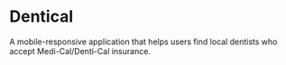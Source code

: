 # Dentical
A mobile-responsive application that helps users find local dentists who accept Medi-Cal/Denti-Cal insurance. 